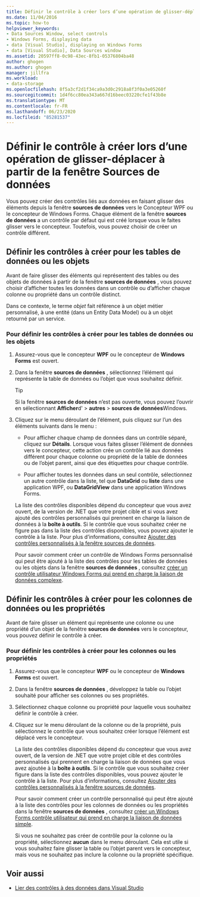 ```yaml
---
title: Définir le contrôle à créer lors d’une opération de glisser-déplacer à partir de la fenêtre sources de données
ms.date: 11/04/2016
ms.topic: how-to
helpviewer_keywords:
- Data Sources Window, select controls
- Windows Forms, displaying data
- data [Visual Studio], displaying on Windows Forms
- data [Visual Studio], Data Sources window
ms.assetid: 20597ff8-0c98-43ec-8fb1-05376804ba48
author: ghogen
ms.author: ghogen
manager: jillfra
ms.workload:
- data-storage
ms.openlocfilehash: 8f5a3cf2d1f34ca9a3d0c2918a8f3f0a3e05260f
ms.sourcegitcommit: 1d4f6cc80ea343a667d16beec03220cfe1f43b8e
ms.translationtype: MT
ms.contentlocale: fr-FR
ms.lasthandoff: 06/23/2020
ms.locfileid: "85281537"
---
```

# <a name="set-the-control-to-be-created-when-dragging-from-the-data-sources-window"></a>Définir le contrôle à créer lors d’une opération de glisser-déplacer à partir de la fenêtre Sources de données

Vous pouvez créer des contrôles liés aux données en faisant glisser des éléments depuis la fenêtre **sources de données** vers le Concepteur WPF ou le concepteur de Windows Forms. Chaque élément de la fenêtre **sources de données** a un contrôle par défaut qui est créé lorsque vous le faites glisser vers le concepteur. Toutefois, vous pouvez choisir de créer un contrôle différent.

## <a name="set-the-controls-to-be-created-for-data-tables-or-objects"></a>Définir les contrôles à créer pour les tables de données ou les objets

Avant de faire glisser des éléments qui représentent des tables ou des objets de données à partir de la fenêtre **sources de données** , vous pouvez choisir d’afficher toutes les données dans un contrôle ou d’afficher chaque colonne ou propriété dans un contrôle distinct.

Dans ce contexte, le terme *objet* fait référence à un objet métier personnalisé, à une entité (dans un Entity Data Model) ou à un objet retourné par un service.

### <a name="to-set-the-controls-to-be-created-for-data-tables-or-objects"></a>Pour définir les contrôles à créer pour les tables de données ou les objets

1. Assurez-vous que le concepteur **WPF** ou le concepteur de **Windows Forms** est ouvert.

2. Dans la fenêtre **sources de données** , sélectionnez l’élément qui représente la table de données ou l’objet que vous souhaitez définir.

   > [!TIP]
   > Si la fenêtre **sources de données** n’est pas ouverte, vous pouvez l’ouvrir en sélectionnant **Afficher**d'  >  **autres**  >  **sources de données**Windows.

3. Cliquez sur le menu déroulant de l’élément, puis cliquez sur l’un des éléments suivants dans le menu :

    - Pour afficher chaque champ de données dans un contrôle séparé, cliquez sur **Détails**. Lorsque vous faites glisser l’élément de données vers le concepteur, cette action crée un contrôle lié aux données différent pour chaque colonne ou propriété de la table de données ou de l’objet parent, ainsi que des étiquettes pour chaque contrôle.

    - Pour afficher toutes les données dans un seul contrôle, sélectionnez un autre contrôle dans la liste, tel que **DataGrid** ou **liste** dans une application WPF, ou **DataGridView** dans une application Windows Forms.

    La liste des contrôles disponibles dépend du concepteur que vous avez ouvert, de la version de .NET que votre projet cible et si vous avez ajouté des contrôles personnalisés qui prennent en charge la liaison de données à la **boîte à outils**. Si le contrôle que vous souhaitez créer ne figure pas dans la liste des contrôles disponibles, vous pouvez ajouter le contrôle à la liste. Pour plus d’informations, consultez [Ajouter des contrôles personnalisés à la fenêtre sources de données](../data-tools/add-custom-controls-to-the-data-sources-window.md).

    Pour savoir comment créer un contrôle de Windows Forms personnalisé qui peut être ajouté à la liste des contrôles pour les tables de données ou les objets dans la fenêtre **sources de données** , consultez [créer un contrôle utilisateur Windows Forms qui prend en charge la liaison de données complexe](../data-tools/create-a-windows-forms-user-control-that-supports-complex-data-binding.md).

## <a name="set-the-controls-to-be-created-for-data-columns-or-properties"></a>Définir les contrôles à créer pour les colonnes de données ou les propriétés

Avant de faire glisser un élément qui représente une colonne ou une propriété d’un objet de la fenêtre **sources de données** vers le concepteur, vous pouvez définir le contrôle à créer.

### <a name="to-set-the-controls-to-be-created-for-columns-or-properties"></a>Pour définir les contrôles à créer pour les colonnes ou les propriétés

1. Assurez-vous que le concepteur **WPF** ou le concepteur de **Windows Forms** est ouvert.

2. Dans la fenêtre **sources de données** , développez la table ou l’objet souhaité pour afficher ses colonnes ou ses propriétés.

3. Sélectionnez chaque colonne ou propriété pour laquelle vous souhaitez définir le contrôle à créer.

4. Cliquez sur le menu déroulant de la colonne ou de la propriété, puis sélectionnez le contrôle que vous souhaitez créer lorsque l’élément est déplacé vers le concepteur.

     La liste des contrôles disponibles dépend du concepteur que vous avez ouvert, de la version de .NET que votre projet cible et des contrôles personnalisés qui prennent en charge la liaison de données que vous avez ajoutée à la **boîte à outils**. Si le contrôle que vous souhaitez créer figure dans la liste des contrôles disponibles, vous pouvez ajouter le contrôle à la liste. Pour plus d’informations, consultez [Ajouter des contrôles personnalisés à la fenêtre sources de données](../data-tools/add-custom-controls-to-the-data-sources-window.md).

     Pour savoir comment créer un contrôle personnalisé qui peut être ajouté à la liste des contrôles pour les colonnes de données ou les propriétés dans la fenêtre **sources de données** , consultez [créer un Windows Forms contrôle utilisateur qui prend en charge la liaison de données simple](../data-tools/create-a-windows-forms-user-control-that-supports-simple-data-binding.md).

     Si vous ne souhaitez pas créer de contrôle pour la colonne ou la propriété, sélectionnez **aucun** dans le menu déroulant. Cela est utile si vous souhaitez faire glisser la table ou l’objet parent vers le concepteur, mais vous ne souhaitez pas inclure la colonne ou la propriété spécifique.

## <a name="see-also"></a>Voir aussi

- [Lier des contrôles à des données dans Visual Studio](../data-tools/bind-controls-to-data-in-visual-studio.md)
